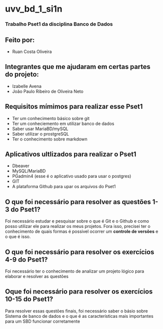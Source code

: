 # uvv_bd_1_si1n
### Trabalho Pset1 da disciplina  Banco de Dados 

## Feito por:
* Ruan Costa Oliveira

## Integrantes que me ajudaram em certas partes do projeto:
* Izabelle Avena
* João Paulo Ribeiro de Oliveira Neto

 ## Requisitos mímimos para realizar esse Pset1
* Ter um conhecimento básico sobre git
* Ter um conheciemento em utilizar banco de dados
* Saber usar MariaBD/mySQL
* Saber utilizar o prostgreSQL
* Ter o conhecimento sobre markdown

## Aplicativos ultlizados para realizar o Pset1
* Dbeaver
* MySQL/MariaBD
* PGadmin4 (esse é o aplicativo usado para usar o postgres)
* GIT
* A plataforma Github para upar os arquivos do Pset1

## O que foi necessário para resolver as questões 1-3 do Pset1?

Foi necessário estudar e pesquisar sobre o que é Git e o Github e como posso utilizar ele para realizar os meus projetos. Fora isso, precisei ter o conhecimento de quais formas é possivel ocorrer um **controle de versões** e o que é isso.

## O que foi necessário para resolver os exercícios 4-9 do Pset1?
Foi necessário ter o conhecimento de analizar um projeto lógico para elaborar e resolver as questões

## Oque foi necessário para resolver os exercícios 10-15 do Pset1?
Para resolver essas questões finais, foi necessário saber o básio sobre Sistema de banco de dados e o que é as características mais importantes para um SBD funcionar corretamente
